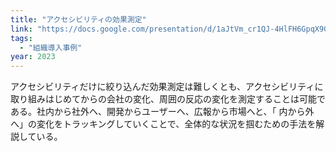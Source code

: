 ```yaml
---
title: "アクセシビリティの効果測定"
link: "https://docs.google.com/presentation/d/1aJtVm_cr1QJ-4HlFH6GpqX9GgaNop4jh-zRUDCBIW-8/edit"
tags:
  - "組織導入事例"
year: 2023
---
```


アクセシビリティだけに絞り込んだ効果測定は難しくとも、アクセシビリティに取り組みはじめてからの会社の変化、周囲の反応の変化を測定することは可能である。社内から社外へ、開発からユーザーへ、広報から市場へと、「⁠ 内から外へ」の変化をトラッキングしていくことで、全体的な状況を掴むための手法を解説している。
